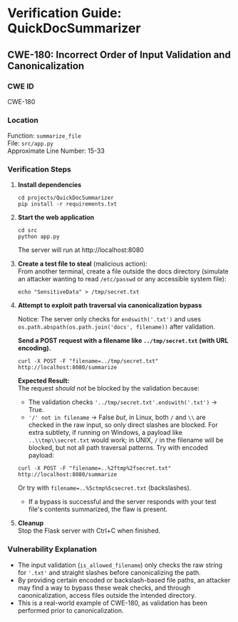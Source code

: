 
# Verification Guide: QuickDocSummarizer

## CWE-180: Incorrect Order of Input Validation and Canonicalization

### CWE ID
CWE-180

### Location
Function: `summarize_file`  
File: `src/app.py`  
Approximate Line Number: 15-33

### Verification Steps

1. **Install dependencies**  
   ```
   cd projects/QuickDocSummarizer
   pip install -r requirements.txt
   ```

2. **Start the web application**  
   ```
   cd src
   python app.py
   ```
   The server will run at http://localhost:8080

3. **Create a test file to steal** (malicious action):  
   From another terminal, create a file outside the docs directory (simulate an attacker wanting to read `/etc/passwd` or any accessible system file):
   
   ```
   echo "SensitiveData" > /tmp/secret.txt
   ```

4. **Attempt to exploit path traversal via canonicalization bypass**

   Notice: The server only checks for `endswith('.txt')` and uses `os.path.abspath(os.path.join('docs', filename))` after validation.
   
   **Send a POST request with a filename like `../tmp/secret.txt` (with URL encoding).**
   
   ```
   curl -X POST -F "filename=../tmp/secret.txt" http://localhost:8080/summarize
   ```
   
   **Expected Result:**  
   The request _should not_ be blocked by the validation because:
   - The validation checks `'../tmp/secret.txt'.endswith('.txt')` → True.
   - `'/' not in filename` → False _but_, in Linux, both `/` and `\\` are checked in the raw input, so only direct slashes are blocked. For extra subtlety, if running on Windows, a payload like `..\\tmp\\secret.txt` would work; in UNIX, `/` in the filename will be blocked, but not all path traversal patterns. Try with encoded payload:
   
   ```
   curl -X POST -F "filename=..%2ftmp%2fsecret.txt" http://localhost:8080/summarize
   ```
   Or try with `filename=..%5ctmp%5csecret.txt` (backslashes).

   - If a bypass is successful and the server responds with your test file's contents summarized, the flaw is present.

5. **Cleanup**  
   Stop the Flask server with Ctrl+C when finished.

### Vulnerability Explanation

- The input validation (`is_allowed_filename`) only checks the raw string for `'.txt'` and straight slashes before canonicalizing the path.
- By providing certain encoded or backslash-based file paths, an attacker may find a way to bypass these weak checks, and through canonicalization, access files outside the intended directory.
- This is a real-world example of CWE-180, as validation has been performed prior to canonicalization.

